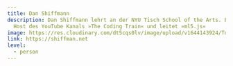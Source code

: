 ```yaml
---
title: Dan Shiffmann
description: Dan Shiffmann lehrt an der NYU Tisch School of the Arts. Er ist der
  Host des YouTube Kanals »The Coding Train« und leitet »ml5.js«
image: https://res.cloudinary.com/dt5cqs0lv/image/upload/v1644143924/Tools/Personen/Screenshot_2021-08-02_at_12-13-18_Home_Daniel_Shiffman_kur3mw_gpurwh.jpg
link: https://shiffman.net
level:
  - person
---
```

